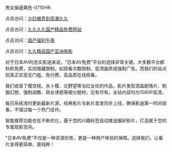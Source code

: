 
男女操逼黄色-0710HR

点击访问：<a href="https://heiliao2dmwwy.pages.dev">少妇被弄到高潮久久</a>

点击访问：<a href="https://heiliaowt0d7p.pages.dev">久久久久国产精品免费网站</a>

点击访问：<a href="https://heiliaoxwd5i8.pages.dev">国产福利午夜</a>

点击访问：<a href="https://heiliaoow5kzm.pages.dev">久久精品国产亚洲电影</a>


对于日本AV的忠实影迷来说，“日本AV免费”平台的选择非常关键。大多数平台都标称免费，实则暗藏限制，如观看次数限制、低清画质或强制广告。而我们的站点则真正实现无门槛、免付费、高品质在线观看。

我们收录了樱空桃、水卜樱、北野望等当红女优的作品，影片类型涵盖剧情片、制服幻想、强制调教、熟女诱惑等细分题材，应有尽有，全站内容均为1080P高清。

每日系统准时更新最新片源，经典影片与新片首发同步上线，确保影迷第一时间收看，不错过每一个热门佳作。

智能推荐功能也在不断优化，基于您的兴趣标签自动推送偏好影片，打造属于您的专属观影空间。

“日本AV免费”不仅是一种资源优势，更是一种用户体验的保障。选择我们，让看片变得更简单、更纯粹！

<span style="display:none;">[Canonical link](https://github.com/shht20250710/riben542)</span>
